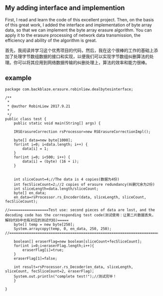 ## My adding interface and implemention
First, I read and learn the code of this excellent project. Then, on the basis of this great work, I added the interface and implementation of byte array data, so that we can implement the byte array erasure algorithm. You can apply it to the erasure processing of network data transmission, the efficiency and ability of the algorithm is great.

首先，我阅读并学习这个优秀项目的代码，然后，我在这个很棒的工作的基础上添加了处理字节数组数据的接口和实现，以便我们可以实现字节数组纠删算法的处理。你可以将其应用到网络数据传输的纠删处理上，算法的效率和能力很棒。

## example
	package com.backblaze.erasure.robinliew.dealbytesinterface;

	/**
	 * 
	 * @author RobinLiew 2017.9.21
	 *
	 */
	public class test {
		public static void main(String[] args) {

		IRSErasureCorrection rsProcessor=new RSErasureCorrectionImpl();

		byte[] data=new byte[1000]; 
		for(int i=0; i<data.length; i++) {  
		    data[i] = 1;  
		}  
		for(int i=0; i<500; i++) {  
		    data[i] = (byte) (16 + i);  
		}  


		int sliceCount=4;//The data is 4 copies(数据为4份)
		int fecSliceCount=2;//2 copies of erasure redundancy(纠删冗余为2份)
		int sliceLength=data.length/sliceCount;
		byte[] en_data;
		en_data=rsProcessor.rs_Encoder(data, sliceLength, sliceCount, fecSliceCount);

	//==================Test use: second pieces of data are lost, and the decoding code has the corresponding test code(测试使用：让第二片数据丢失，解码代码中也有对应的测试代码)=====
		byte[] temp = new byte[250];
		System.arraycopy(temp, 0, en_data, 250, 250);						
	//==========================================================================================================

		boolean[] eraserFlag=new boolean[sliceCount+fecSliceCount];
		for(int i=0;i<eraserFlag.length;i++){
			eraserFlag[i]=true;
		}
		eraserFlag[1]=false;

		int result=rsProcessor.rs_Decoder(en_data, sliceLength, sliceCount, fecSliceCount=2, eraserFlag);
		System.out.println("complete test!");//测试完毕！
		}

	}

